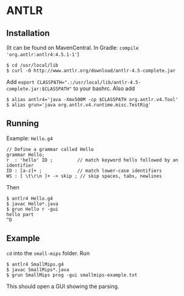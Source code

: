 ANTLR
=====

Installation
------------
(It can be found on MavenCentral. In Gradle: `compile 'org.antlr:antlr4:4.5.1-1'`)

```
$ cd /usr/local/lib
$ curl -O http://www.antlr.org/download/antlr-4.5-complete.jar
```

Add `export CLASSPATH=".:/usr/local/lib/antlr-4.5-complete.jar:$CLASSPATH"` to your bashrc. Also add
```
$ alias antlr4='java -Xmx500M -cp $CLASSPATH org.antlr.v4.Tool'
$ alias grun='java org.antlr.v4.runtime.misc.TestRig'
```

Running
-------
Example: `Hello.g4`
```g4
// Define a grammar called Hello
grammar Hello;
r  : 'hello' ID ;         // match keyword hello followed by an identifier
ID : [a-z]+ ;             // match lower-case identifiers
WS : [ \t\r\n ]+ -> skip ; // skip spaces, tabs, newlines
```

Then
```
$ antlr4 Hello.g4
$ javac Hello*.java
$ grun Hello r -gui
hello part
^D
```

Example
-------
`cd` into the `small-mips` folder. Run
```
$ antlr4 SmallMips.g4
$ javac SmallMips*.java
$ grun SmallMips prog -gui smallmips-example.txt
```
This should open a GUI showing the parsing.

